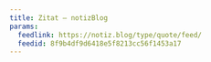```yaml
---
title: Zitat – notizBlog
params:
  feedlink: https://notiz.blog/type/quote/feed/
  feedid: 8f9b4df9d6418e5f8213cc56f1453a17
---
```


